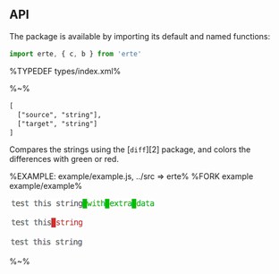 ## API

The package is available by importing its default and named functions:

```js
import erte, { c, b } from 'erte'
```

%TYPEDEF types/index.xml%

%~%

```## erte => string
[
  ["source", "string"],
  ["target", "string"]
]
```

Compares the strings using the [`diff`][2] package, and colors the differences with green or red.

%EXAMPLE: example/example.js, ../src => erte%
%FORK example example/example%

![extra](doc/extra.png)

![missing](doc/missing.png)

![same](doc/same.png)

%~%